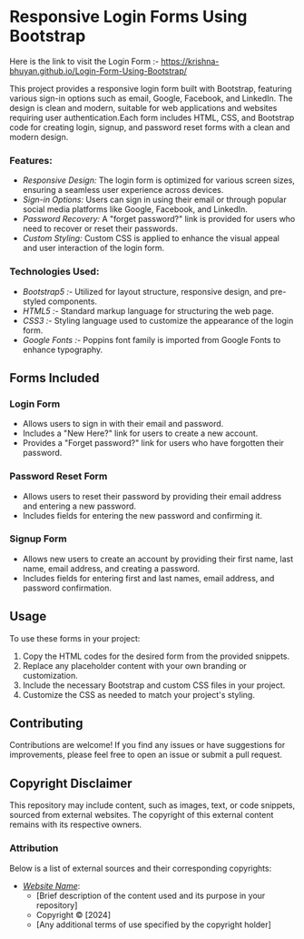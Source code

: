 # Responsive Login Forms Using Bootstrap

Here is the link to visit the Login Form :- https://krishna-bhuyan.github.io/Login-Form-Using-Bootstrap/

This project provides a responsive login form built with Bootstrap, featuring various sign-in options such as email, Google, Facebook, and LinkedIn. The design is clean and modern, suitable for web applications and websites requiring user authentication.Each form includes HTML, CSS, and Bootstrap code for creating login, signup, and password reset forms with a clean and modern design.

### Features:

- *Responsive Design:* The login form is optimized for various screen sizes, ensuring a seamless user experience across devices.
- *Sign-in Options:* Users can sign in using their email or through popular social media platforms like Google, Facebook, and LinkedIn.
- *Password Recovery:* A "forget password?" link is provided for users who need to recover or reset their passwords.
- *Custom Styling:* Custom CSS is applied to enhance the visual appeal and user interaction of the login form.

### Technologies Used:

- *Bootstrap5 :-*  Utilized for layout structure, responsive design, and pre-styled components.
- *HTML5 :-*  Standard markup language for structuring the web page.
- *CSS3 :-*  Styling language used to customize the appearance of the login form.
- *Google Fonts :-*  Poppins font family is imported from Google Fonts to enhance typography.

## Forms Included

### Login Form

- Allows users to sign in with their email and password.
- Includes a "New Here?" link for users to create a new account.
- Provides a "Forget password?" link for users who have forgotten their password.

### Password Reset Form

- Allows users to reset their password by providing their email address and entering a new password.
- Includes fields for entering the new password and confirming it.

### Signup Form

- Allows new users to create an account by providing their first name, last name, email address, and creating a password.
- Includes fields for entering first and last names, email address, and password confirmation.

## Usage

To use these forms in your project:

1. Copy the HTML codes for the desired form from the provided snippets.
2. Replace any placeholder content with your own branding or customization.
3. Include the necessary Bootstrap and custom CSS files in your project.
4. Customize the CSS as needed to match your project's styling.

## Contributing

Contributions are welcome! If you find any issues or have suggestions for improvements, please feel free to open an issue or submit a pull request.

## Copyright Disclaimer
This repository may include content, such as images, text, or code snippets, sourced from external websites. The copyright of this external content remains with its respective owners.
### Attribution

Below is a list of external sources and their corresponding copyrights:

- *[Website Name](https://www.hilltop.co.nz/)*:
  - [Brief description of the content used and its purpose in your repository]
  - Copyright © [2024] 
  - [Any additional terms of use specified by the copyright holder]

